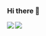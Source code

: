 ### Hi there 👋

<a href="https://github.com/egamasa/github-readme-stats">
  <img align="left" src="https://github-readme-stats.vercel.app/api?username=egamasa&count_private=true&theme=merko&show_icons=true" />
</a>
<a href="https://github.com/egamasa/github-readme-stats">
  <img align="left" src="https://github-readme-stats.vercel.app/api/top-langs/?username=egamasa&theme=prussian&layout=compact" />
</a>

<!--
**egamasa/egamasa** is a ✨ _special_ ✨ repository because its `README.md` (this file) appears on your GitHub profile.


Here are some ideas to get you started:

- 🔭 I’m currently working on ...
- 🌱 I’m currently learning ...
- 👯 I’m looking to collaborate on ...
- 🤔 I’m looking for help with ...
- 💬 Ask me about ...
- 📫 How to reach me: ...
- 😄 Pronouns: ...
- ⚡ Fun fact: ...
-->
